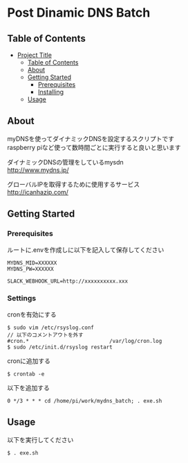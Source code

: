# Post Dinamic DNS Batch

## Table of Contents

- [Project Title](#project-title)
  - [Table of Contents](#table-of-contents)
  - [About ](#about-)
  - [Getting Started ](#getting-started-)
    - [Prerequisites](#prerequisites)
    - [Installing](#installing)
  - [Usage ](#usage-)

## About <a name = "about"></a>

myDNSを使ってダイナミックDNSを設定するスクリプトです  
raspberry piなど使って数時間ごとに実行すると良いと思います

ダイナミックDNSの管理をしているmysdn  
http://www.mydns.jp/  

グローバルIPを取得するために使用するサービス  
http://icanhazip.com/  


## Getting Started <a name = "getting_started"></a>

### Prerequisites

ルートに.envを作成しに以下を記入して保存してください

```
MYDNS_MID=XXXXXX
MYDNS_PW=XXXXXX

SLACK_WEBHOOK_URL=http://xxxxxxxxxx.xxx
```

### Settings

cronを有効にする
```
$ sudo vim /etc/rsyslog.conf
// 以下のコメントアウトを外す
#cron.*                          /var/log/cron.log
$ sudo /etc/init.d/rsyslog restart
```

cronに追加する

```
$ crontab -e
```

以下を追加する
```
0 */3 * * * cd /home/pi/work/mydns_batch; . exe.sh
```

## Usage <a name = "usage"></a>

以下を実行してください

```
$ . exe.sh
```
